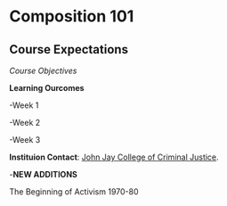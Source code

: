 # Composition 101
## Course Expectations
*Course Objectives*

**Learning Ourcomes**

-Week 1

-Week 2

-Week 3

**Instituion Contact**: [John Jay College of Criminal Justice](www.jjay.cuny.edu).

-**NEW ADDITIONS**

The Beginning of Activism 1970-80